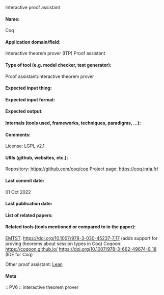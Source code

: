 Interactive proof assistant

#### Name:
Coq

#### Application domain/field:
Interactive theorem prover (ITP)
Proof assistant

#### Type of tool (e.g. model checker, test generator):
Proof assistant/interactive theorem prover

#### Expected input thing:

#### Expected input format:

#### Expected output:

#### Internals (tools used, frameworks, techniques, paradigms, ...):

#### Comments:
License: LGPL v2.1

#### URIs (github, websites, etc.):
Repository: https://github.com/coq/coq
Project page: https://coq.inria.fr/

#### Last commit date:
01 Oct 2022

#### Last publication date:

#### List of related papers:

#### Related tools (tools mentioned or compared to in the paper):
[EMTST](../Libraries/EMTST.md): https://doi.org/10.1007/978-3-030-45237-7_17 (adds support for proving theorems about session types in Coq)
Coqoon: https://coqoon.github.io/ https://doi.org/10.1007/978-3-662-49674-9_18 (IDE for Coq)

Other proof assistant: [Lean](Lean.md)

#### Meta
:: PV6 :: interactive theorem prover